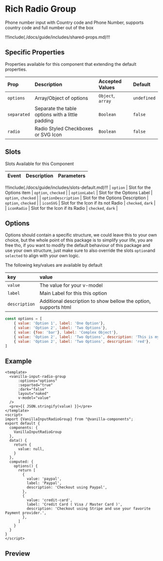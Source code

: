 # Rich Radio Group

Phone number input with Country code and Phone Number, supports country code and full number out of the box

!!!include(./docs/guide/includes/shared-props.md)!!!

## Specific Properties

Properties available for this component that extending the default properties.

| Prop        | Description                                      | Accepted Values   | Default     |
|:------------|:-------------------------------------------------|:------------------|:------------|
| `options`   | Array/Object of options                          | `Object`, `array` | `undefined` |
| `separated` | Separate the table options with a little padding | `Boolean`         | `false`     |
| `radio`     | Radio Styled Checkboxes or SVG Icon              | `Boolean`         | `false`     |

## Slots

Slots Available for this Component

| Event               | Description                        | Parameters          |
|:--------------------|:-----------------------------------|:--------------------|
!!!include(./docs/guide/includes/slots-default.md)!!!
| `option`            | Slot for the Options item          | `option`, `checked` |
| `optionLabel`       | Slot for the Options Label         | `option`, `checked` |
| `optionDescription` | Slot for the Options Description   | `option`, `checked` |
| `iconSVG`           | Slot for the Icon if its not Radio | `checked`, `dark`   |
| `iconRadio`         | Slot for the Icon if its Radio     | `checked`, `dark`   |


## Options

Options should contain a specific structure, we could leave this to your own choice, but the whole point of this package
is to simplify your life, you are free tho, if you want to modify the default behaviour of this package and use your own structure, just
make sure to also override the slots `option`and `selected` to align with your own logic.

The following key/values are available by default


| key           | value                                                               |
|:--------------|:--------------------------------------------------------------------|
| `value`       | The value for your v-model                                          |
| `label`       | Main Label for this this option                                     |
| `description` | Additional description to show bellow the option, supports html     |

```js
const options = [
    { value: 'Option 1', label: 'One Option'},
    { value: 'Option 2', label: 'Two Options'},
    { value: {foo: 'bar'}, label: 'Complex Object'},
    { value: 'Option 2', label: 'Two Options', description: 'This is my option description'},
    { value: 'Option 2', label: 'Two Options', description: 'red'},
]
```

## Example

```vue
<template>
  <vanilla-input-radio-group
      :options="options"
      :separted="true"
      :dark="false"
      layout="naked"
      v-model="value"
  />
  <pre>{{ JSON.stringify(value) }}</pre>
</template>
<script>
import {VanillaInputRadioGroup} from "@vanilla-components";
export default {
  components: {
    VanillaInputRadioGroup
  },
  data() {
    return {
      value: null,
    }
  },
  computed: {
    options() {
      return [
        {
          value: 'paypal', 
          label: 'Paypal',
          description: 'Checkout using Paypal',
        },
        {
          value: 'credit-card',
          label: 'Credit Card ( Visa / Master Card )',
          description: 'Checkout using Stripe and use your favorite Payment provider.',
        },
      ]
    }
  }
}
</script>
```

## Preview
<wrapper src="inputs/radio-group/demo" />
